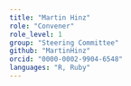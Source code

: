 ```yaml
---
title: "Martin Hinz"
role: "Convener"
role_level: 1
group: "Steering Committee"
github: "MartinHinz"
orcid: "0000-0002-9904-6548"
languages: "R, Ruby"
---
```


